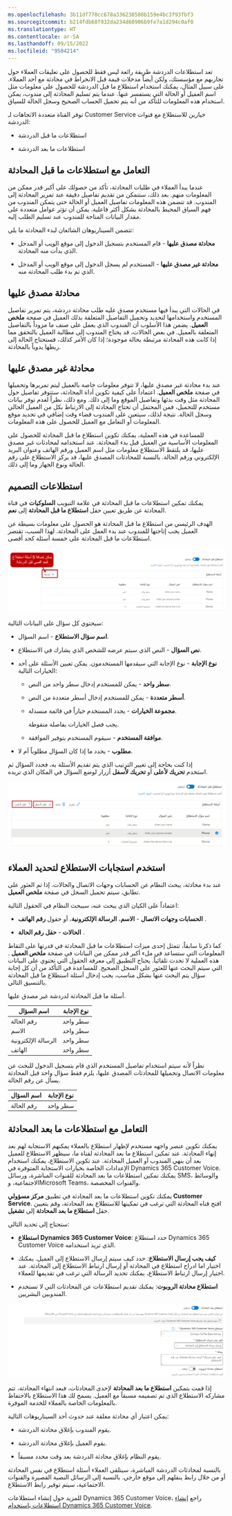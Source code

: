 ```yaml
---
ms.openlocfilehash: 3b11df770cc678a336238588b159e4bc3f93fbf3
ms.sourcegitcommit: b214fdb68f932da234d60906b9fe7a1d294c0af0
ms.translationtype: HT
ms.contentlocale: ar-SA
ms.lasthandoff: 09/15/2022
ms.locfileid: "9504214"
---
```

تعد استطلاعات الدردشة طريقة رائعة ليس فقط للحصول على تعليقات العملاء حول تجاربهم مع مؤسستك، ولكن أيضاً مدخلات قيمة قبل الانخراط في محادثة مع أحد العملاء. على سبيل المثال، يمكنك استخدام استطلاع ما قبل الدردشة للحصول على معلومات مثل اسم العميل أو الحالة التي يستفسر عنها. عندما يتم تسليم المحادثة إلى مندوب، يمكن استخدام هذه المعلومات للتأكد من أنه يتم تحميل الحساب الصحيح وسجل الحالة للسياق.
 
توفر القناة متعددة الاتجاهات لـ Customer Service خيارين للاستطلاع مع قنوات الدردشة:  

- استطلاعات ما قبل الدردشة

- استطلاعات ما بعد الدردشة

## <a name="working-with-pre-chat-surveys"></a>التعامل مع استطلاعات ما قبل المحادثة 

عندما يبدأ العملاء في طلبات المحادثة، تأكد من حصولك على أكبر قدر ممكن من المعلومات منهم. بعد ذلك، ستتمكن من تقديم تفاصيل دقيقة عند تمرير المحادثة إلى المندوب. قد تتضمن هذه المعلومات تفاصيل العميل أو الحالة حتى يتمكن المندوب من فهم السياق المحيط بالمحادثة بشكل أكثر فاعلية. يمكن أن تؤثر عوامل متعددة على مقدار البيانات المتاحة للمندوب عند تسليم الطلب إليه.  

تتضمن السيناريوهان الشائعان لبدء المحادثة ما يلي:

-   **محادثة مصدق عليها** - قام المستخدم بتسجيل الدخول إلى موقع الويب أو المدخل الذي بدأت منه المحادثة.

-   **محادثة غير مصدق عليها** - المستخدم لم يسجل الدخول إلى موقع الويب أو المدخل الذي تم بدء طلب المحادثة منه.

## <a name="authenticated-chat"></a>محادثة مصدق عليها

في الحالات التي يبدأ فيها مستخدم مصدق عليه طلب محادثة دردشة، يتم تمرير تفاصيل المستخدم واستخدامها لتحديد وتحميل التفاصيل المتعلقة بذلك العميل في صفحة **ملخص العميل**. يضمن هذا الأسلوب أن المندوب الذي يعمل على صنف ما مزوداً بالتفاصيل المتعلقة بالعميل. في بعض الحالات، قد يحتاج المندوب إلى مطالبة العميل بالتحقق مما إذا كانت هذه المحادثة مرتبطة بحالة موجودة؛ إذا كان الأمر كذلك، فستحتاج الحالة إلى ربطها يدوياً بالمحادثة.    

## <a name="unauthenticated-chat"></a>محادثة غير مصدق عليها

عند بدء محادثة غير مصدق عليها، لا تتوفر معلومات خاصة بالعميل ليتم تمريرها وتحميلها في صفحة **ملخص العميل**. اعتماداً على كيفية تكوين أداة المحادثة، ستتوفر تفاصيل حول المحادثة مثل وقت بدئها وتفاصيل الموقع وما إلى ذلك. ومع ذلك، نظراً لعدم توفر بيانات مستخدم للتحميل، فمن المحتمل أن تحتاج المحادثة إلى الارتباط بكل من العميل الحالي وسجل الحالة. نتيجة لذلك، سيتعين على المندوب قضاء وقت إضافي في تحديد موقع المعلومات أو التعامل مع العميل للحصول على هذه المعلومات.  

للمساعدة في هذه العملية، يمكنك تكوين استطلاع ما قبل المحادثة للحصول على المعلومات الأساسية من العميل قبل بدء المحادثة. عند استخدامه لمحادثات غير مصدق عليها، قد يلتقط الاستطلاع معلومات مثل اسم العميل ورقم الهاتف وعنوان البريد الإلكتروني ورقم الحالة. بالنسبة للمحادثات المصدق عليها، قد يركز الاستطلاع على رقم الحالة ونوع الجهاز وما إلى ذلك.    

## <a name="design-surveys"></a>استطلاعات التصميم

يمكنك تمكين استطلاعات ما قبل المحادثة في علامة التبويب **السلوكيات** في قناة المحادثة عن طريق تعيين حقل **استطلاع ما قبل المحادثة** إلى **نعم**.

الهدف الرئيسي من استطلاع ما قبل المحادثة هو الحصول على معلومات بسيطة عن العميل يجب إتاحتها للمندوب عند بدء العمل على المحادثة. لهذا السبب، تقتصر استطلاعات ما قبل المحادثة على خمسة أسئلة كحد أقصى.

![لقطة شاشة للزر + إضافة سؤال في علامة تبويب استطلاع ما قبل المحادثة.](../media/chat-add-question-4-1.png)

سيحتوي كل سؤال على البيانات التالية:

-   **اسم سؤال الاستطلاع** - اسم السؤال.

-   **نص السؤال** - النص الذي سيتم عرضه للشخص الذي يشارك في الاستطلاع.

-   **نوع الإجابة** - نوع الإجابة التي سيقدمها المستخدمون. يمكن تعيين الأسئلة على أحد الخيارات التالية:

    -   **سطر واحد** - يمكن للمستخدم إدخال سطر واحد من النص.

    -   **أسطر متعددة** - يمكن للمستخدم إدخال أسطر متعددة من النص.

    -   **مجموعة الخيارات** - يحدد المستخدم خياراً في قائمة منسدلة.

        يجب فصل الخيارات بفاصلة منقوطة.
    
    -   **موافقة المستخدم** - سيقوم المستخدم بتوفير الموافقة.

-   **مطلوب** - يحدد ما إذا كان السؤال مطلوباً أم لا.

إذا كنت بحاجة إلى تغيير الترتيب الذي يتم تقديم الأسئلة به، فحدد السؤال ثم استخدم **تحريك لأعلى** أو **تحريك لأسفل** أزرار لوضع السؤال في المكان الذي تريده.

![لقطة شاشة لأزرار "تحريك لأعلى" و"تحريك لأسفل".](../media/chat-move-4-2.png)

## <a name="use-survey-responses-to-identify-customers"></a>استخدم استجابات الاستطلاع لتحديد العملاء

عند بدء محادثة، يبحث النظام عن الحسابات وجهات الاتصال والحالات. إذا تم العثور على تطابق، سيتم تحميل السجل في صفحة **ملخص العميل**.

اعتماداً على الكيان الذي يبحث عنه، سيبحث النظام في الحقول التالية:

-   **الحسابات وجهات الاتصال** - **الاسم**، **الرسالة الإلكترونية**، أو حقول **رقم الهاتف** .

-   **الحالات** - **حقل رقم الحالة** .

كما ذكرنا سابقاً، تتمثل إحدى ميزات استطلاعات ما قبل المحادثة في قدرتها على التقاط المعلومات التي ستساعد في ملء أكبر قدر ممكن من البيانات في صفحة **ملخص العميل** . هذه العملية لا تحدث تلقائياً. يحتاج التطبيق إلى معرفة الحقول التي تحتوي على البيانات التي سيتم البحث عنها للعثور على السجل الصحيح. للمساعدة في التأكد من أن كل إجابة سؤال يتم البحث عنها بشكل مناسب، يجب إدخال أسئلة استطلاع ما قبل المحادثة بالتنسيق التالي.

أسئلة ما قبل المحادثة لدردشة غير مصدق عليها.

| اسم السؤال | نوع الإجابة |
|---------------|-------------|
| رقم الحالة    | سطر واحد |
| الاسم          | سطر واحد |
| الرسالة الإلكترونية         | سطر واحد |
| الهاتف         | سطر واحد |

نظراً لأنه سيتم استخدام تفاصيل المستخدم الذي قام بتسجيل الدخول للبحث عن معلومات الاتصال وتحميلها للمحادثات المصدق عليها، يلزم فقط سؤال واحد قبل المحادثة يسأل عن رقم الحالة.

| اسم السؤال | نوع الإجابة |
|---------------|-------------|
| رقم الحالة    | سطر واحد |

## <a name="working-with-post-chat-surveys"></a>التعامل مع استطلاعات ما بعد المحادثة

يمكنك تكوين عنصر واجهه مستخدم لإظهار استطلاع بالعملاء يمكنهم الاستجابة لهم بعد إنهاء المحادثة.  عند تمكين استطلاع ما بعد المحادثة لقناة ما، سيظهر الاستطلاع للعميل بعد أن ينهي المندوب أو العميل المحادثة. عند تكوين الاستطلاع، يمكنك استخدام الإعدادات الخاصة بخيارات الاستجابة المتوفرة في Dynamics 365 Customer Voice. يمكنك تمكين استطلاعات ما بعد المحادثة للقنوات المباشرة، ورسائل SMS، والوسائط الاجتماعية، وMicrosoft Teams، والقنوات المخصصة.
  
يمكنك تكوين استطلاعات ما بعد المحادثة في تطبيق **مركز مسؤولي Customer Service**. افتح قناه المحادثة التي ترغب في تمكينها للاستطلاع بعد المحادثة، وقم بتعيين حقل **استطلاع ما بعد المحادثة** إلى **تشغيل**. 

ستحتاج إلى تحديد التالي:

- **استطلاع Dynamics 365 Customer Voice**: حدد استطلاع Dynamics 365 Customer Voice الذي تريد استخدامه.  

- **كيف يجب إرسال الاستطلاع**: حدد كيف سيتم إرسال الاستطلاع إلى العميل.  يمكنك اختيار اما ادراج استطلاع في المحادثة أو إرسال ارتباط الاستطلاع إلى المحادثة.  عند اختيار إرسال ارتباط الاستطلاع، يمكنك تحديد الرسالة التي ترغب في تقديمها للعملاء.   

- **استطلاع محادثة الروبوت**: يمكنك تقديم استطلاعات عن المحادثات التي لا تستخدم المندوبين البشريين.  

![لقطة شاشة لتمكين زر استطلاع ما بعد المحادثة.](../media/chat-post-survey-4-3.png)

إذا قمت بتمكين **استطلاع ما بعد المحادثة** لإحدى المحادثات، فبعد انتهاء المحادثة، تتم مشاركه الاستطلاع الذي تم تصميمه مسبقاً مع العميل. يسمح لك هذا الاستطلاع بالاحتفاظ بالمعلومات الخاصة بالعملاء للخدمة الموفرة. 

يمكن اعتبار أي محادثة مغلقة عند حدوث أحد السيناريوهات التالية:

- يقوم المندوب بإغلاق محادثة الدردشة.

- يقوم العميل بإغلاق محادثة الدردشة.

- يقوم النظام بإغلاق محادثة الدردشة بعد وقت محدد مسبقاً.

بالنسبة لمحادثات الدردشة المباشرة، سيتلقى العملاء أسئلة استطلاع في نفس المحادثة أو من خلال رابط ينقلهم إلى موقع خارجي. بالنسبة إلى الرسائل النصية القصيرة والقنوات الاجتماعية، سيتم توفير رابط الاستطلاع. 

للمزيد حول إنشاء استطلاعات Dynamics 365 Customer Voice، راجع [إنشاء استطلاعات باستخدام Dynamics 365 Customer Voice](/training/paths/create-surveys/). 
